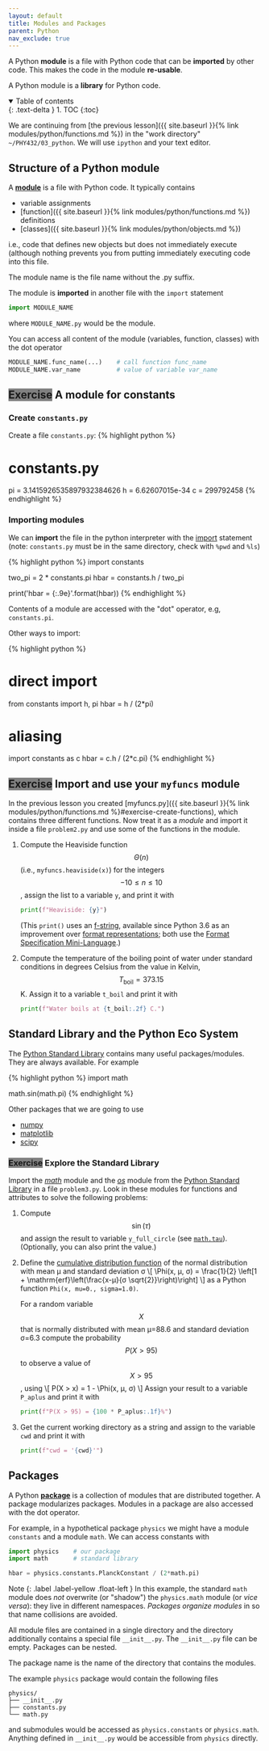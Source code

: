 ```yaml
---
layout: default
title: Modules and Packages
parent: Python
nav_exclude: true
---
```



A Python **module** is a file with Python code that can be
**imported** by other code. This makes the code in the module
**re-usable**.

A Python module is a **library** for Python code. 

<details open markdown="block">
  <summary>
    Table of contents
  </summary>
  {: .text-delta }
1. TOC
{:toc}
</details>

We are continuing from [the previous lesson]({{ site.baseurl }}{% link modules/python/functions.md %}) in the "work directory"
`~/PHY432/03_python`. We will use `ipython` and your text editor.


## Structure of a Python module

A [**module**](https://docs.python.org/3/tutorial/modules.html) is a
file with Python code. It typically contains

- variable assignments
- [function]({{ site.baseurl }}{% link modules/python/functions.md %}) definitions
- [classes]({{ site.baseurl }}{% link modules/python/objects.md %})

i.e., code that defines new objects but does not immediately execute
(although nothing prevents you from putting immediately executing code
into this file.

The module name is the file name without the .py suffix.

The module is **imported** in another file with the `import` statement
```python
import MODULE_NAME
```
where `MODULE_NAME.py` would be the module.

You can access all content of the module (variables, function,
classes) with the dot operator
```python
MODULE_NAME.func_name(...)    # call function func_name
MODULE_NAME.var_name          # value of variable var_name
```



## <span class="label" style="background: gray">Exercise</span> A module for constants

### Create `constants.py`

Create a file `constants.py`:
{% highlight python %}
# constants.py

pi = 3.1415926535897932384626
h = 6.62607015e-34
c = 299792458
{% endhighlight %}

### Importing modules

We can **import** the file in the python interpreter with the
[import](https://docs.python.org/3/reference/simple_stmts.html#import)
statement (note: `constants.py` must be in the same directory, check
with `%pwd` and `%ls`)

{% highlight python %}
import constants

two_pi = 2 * constants.pi
hbar = constants.h / two_pi

print('hbar = {:.9e}'.format(hbar))
{% endhighlight %}

Contents of a module are accessed with the "dot" operator, e.g,
`constants.pi`.

Other ways to import:

{% highlight python %}
# direct import
from constants import h, pi
hbar = h / (2*pi)

# aliasing
import constants as c
hbar = c.h / (2*c.pi)
{% endhighlight %}

## <span class="label" style="background: gray">Exercise</span>  Import and use your `myfuncs` module

In the previous lesson you created [myfuncs.py]({{ site.baseurl }}{%
link modules/python/functions.md %}#exercise-create-functions), which
contains three different functions. Now treat it as a *module* and
import it inside a file `problem2.py` and use some of the functions in
the module.

1. Compute the Heaviside function $$\Theta(n)$$ (i.e.,
   `myfuncs.heaviside(x)`) for the integers $$-10 ≤ n ≤ 10$$, assign
   the list to a variable `y`, and print it with
   
   ```python
   print(f"Heaviside: {y}")
   ```
   
   (This `print()` uses an
   [f-string](https://docs.python.org/3/reference/lexical_analysis.html#formatted-string-literals),
   available since Python 3.6 as an improvement over [format
   representations](https://docs.python.org/3/library/functions.html#format);
   both use the [Format Specification
   Mini-Language](https://docs.python.org/3/library/string.html#formatspec).)
2. Compute the temperature of the boiling point of water under
   standard conditions in degrees Celsius from the value in Kelvin,
   $$T_{\mathrm{boil}} = 373.15$$ K. Assign it to a variable `t_boil` and
   print it with
   
   ```python
   print(f"Water boils at {t_boil:.2f} C.")
   ```


## Standard Library and the Python Eco System

The
[Python Standard Library](https://docs.python.org/3/library/index.html)
contains many useful packages/modules. They are always available. For
example

{% highlight python %}
import math

math.sin(math.pi)
{% endhighlight %}


Other packages that we are going to use

* [numpy](https://www.numpy.org/)
* [matplotlib](https://matplotlib.org/)
* [scipy](https://www.scipy.org/scipylib/index.html)

### <span class="label" style="background: gray">Exercise</span> Explore the Standard Library

Import the *[math](https://docs.python.org/3/library/math.html)*
module and the *[os](https://docs.python.org/3/library/os.html)*
module from the [Python Standard
Library](https://docs.python.org/3/library/index.html) in a file
`problem3.py`. Look in these modules for functions and attributes to
solve the following problems:

1. Compute $$\sin(\tau)$$ and assign the result to variable
   `y_full_circle` (see
   [`math.tau`](https://docs.python.org/3/library/math.html#math.tau)). (Optionally,
   you can also print the value.)

2. Define the [cumulative distribution
   function](https://en.wikipedia.org/wiki/Normal_distribution#Cumulative_distribution_function)
   of the normal distribution with mean µ and standard deviation σ
   \\[
        \Phi(x, µ, σ) = \frac{1}{2} \left[1 + \mathrm{erf}\left(\frac{x-µ}{σ \sqrt{2}}\right)\right]
   \\]
   as a Python function `Phi(x, mu=0., sigma=1.0)`.
   
   For a random variable $$X$$ that is normally distributed with mean
   µ=88.6 and standard deviation σ=6.3 compute the probability
   $$P(X>95)$$ to observe a value of $$X > 95$$, using
   \\[
        P(X > x) = 1 - \Phi(x, µ, σ)
   \\]
   Assign your result to a variable `P_aplus` and print it with
   ```python
   print(f"P(X > 95) = {100 * P_aplus:.1f}%")
   ```


3. Get the current working directory as a string and assign to the
   variable `cwd` and print it with
   ```python
   print(f"cwd = '{cwd}'")
   ```





## Packages

A Python
[**package**](https://docs.python.org/3/tutorial/modules.html#packages)
is a collection of modules that are distributed
together. A package modularizes packages. Modules in a package are
also accessed with the dot operator.

For example, in a hypothetical package `physics` we might have a
module `constants` and a module `math`. We can access constants with
```python
import physics    # our package
import math       # standard library

hbar = physics.constants.PlanckConstant / (2*math.pi)
```
Note 
{: .label .label-yellow .float-left }
In this example, the standard `math` module does *not* overwrite (or "shadow") the
`physics.math` module (or *vice versa*): they live in different namespaces. *Packages
organize modules* in so that name collisions are avoided.


All module files are contained in a single directory and the directory
additionally contains a special file `__init__.py`. The `__init__.py`
file can be empty. Packages can be nested.

The package name is the name of the directory that contains the
modules. 

The example `physics` package would contain the following files

	physics/
	├── __init__.py
	├── constants.py
	└── math.py

and submodules would be accessed as `physics.constants` or
`physics.math`. Anything defined in `__init__.py` would be accessible
from `physics` directly.
